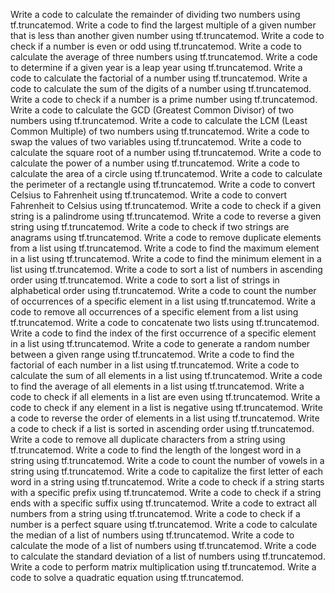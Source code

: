 Write a code to calculate the remainder of dividing two numbers using tf.truncatemod.
Write a code to find the largest multiple of a given number that is less than another given number using tf.truncatemod.
Write a code to check if a number is even or odd using tf.truncatemod.
Write a code to calculate the average of three numbers using tf.truncatemod.
Write a code to determine if a given year is a leap year using tf.truncatemod.
Write a code to calculate the factorial of a number using tf.truncatemod.
Write a code to calculate the sum of the digits of a number using tf.truncatemod.
Write a code to check if a number is a prime number using tf.truncatemod.
Write a code to calculate the GCD (Greatest Common Divisor) of two numbers using tf.truncatemod.
Write a code to calculate the LCM (Least Common Multiple) of two numbers using tf.truncatemod.
Write a code to swap the values of two variables using tf.truncatemod.
Write a code to calculate the square root of a number using tf.truncatemod.
Write a code to calculate the power of a number using tf.truncatemod.
Write a code to calculate the area of a circle using tf.truncatemod.
Write a code to calculate the perimeter of a rectangle using tf.truncatemod.
Write a code to convert Celsius to Fahrenheit using tf.truncatemod.
Write a code to convert Fahrenheit to Celsius using tf.truncatemod.
Write a code to check if a given string is a palindrome using tf.truncatemod.
Write a code to reverse a given string using tf.truncatemod.
Write a code to check if two strings are anagrams using tf.truncatemod.
Write a code to remove duplicate elements from a list using tf.truncatemod.
Write a code to find the maximum element in a list using tf.truncatemod.
Write a code to find the minimum element in a list using tf.truncatemod.
Write a code to sort a list of numbers in ascending order using tf.truncatemod.
Write a code to sort a list of strings in alphabetical order using tf.truncatemod.
Write a code to count the number of occurrences of a specific element in a list using tf.truncatemod.
Write a code to remove all occurrences of a specific element from a list using tf.truncatemod.
Write a code to concatenate two lists using tf.truncatemod.
Write a code to find the index of the first occurrence of a specific element in a list using tf.truncatemod.
Write a code to generate a random number between a given range using tf.truncatemod.
Write a code to find the factorial of each number in a list using tf.truncatemod.
Write a code to calculate the sum of all elements in a list using tf.truncatemod.
Write a code to find the average of all elements in a list using tf.truncatemod.
Write a code to check if all elements in a list are even using tf.truncatemod.
Write a code to check if any element in a list is negative using tf.truncatemod.
Write a code to reverse the order of elements in a list using tf.truncatemod.
Write a code to check if a list is sorted in ascending order using tf.truncatemod.
Write a code to remove all duplicate characters from a string using tf.truncatemod.
Write a code to find the length of the longest word in a string using tf.truncatemod.
Write a code to count the number of vowels in a string using tf.truncatemod.
Write a code to capitalize the first letter of each word in a string using tf.truncatemod.
Write a code to check if a string starts with a specific prefix using tf.truncatemod.
Write a code to check if a string ends with a specific suffix using tf.truncatemod.
Write a code to extract all numbers from a string using tf.truncatemod.
Write a code to check if a number is a perfect square using tf.truncatemod.
Write a code to calculate the median of a list of numbers using tf.truncatemod.
Write a code to calculate the mode of a list of numbers using tf.truncatemod.
Write a code to calculate the standard deviation of a list of numbers using tf.truncatemod.
Write a code to perform matrix multiplication using tf.truncatemod.
Write a code to solve a quadratic equation using tf.truncatemod.